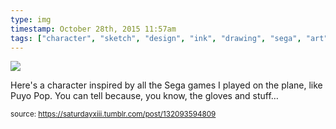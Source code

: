 ```yaml
---
type: img
timestamp: October 28th, 2015 11:57am
tags: ["character", "sketch", "design", "ink", "drawing", "sega", "art"]
---
```

<img src="https://saturdayxiii.github.io/media/132093594809.jpg"/>

Here's a character inspired by all the Sega games I played on the plane, like Puyo Pop.  You can tell because, you know, the gloves and stuff&hellip;
 
      
      
  
<small>source: https://saturdayxiii.tumblr.com/post/132093594809</small>